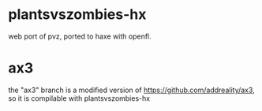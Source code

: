 # plantsvszombies-hx
web port of pvz, ported to haxe with openfl.

# ax3
the "ax3" branch is a modified version of https://github.com/addreality/ax3, so it is compilable with plantsvszombies-hx
